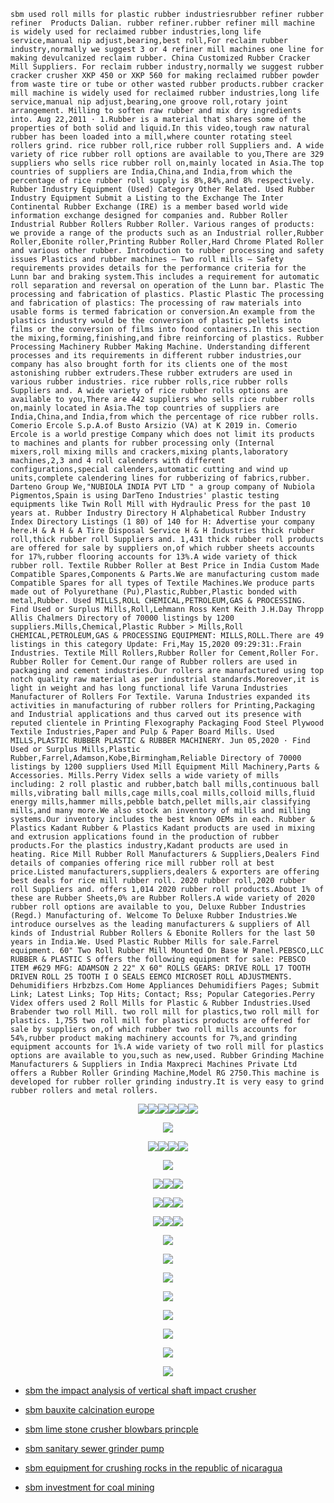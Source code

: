 ```
sbm used roll mills for plastic rubber industriesrubber refiner rubber refiner  Products Dalian. rubber refiner.rubber refiner mill machine is widely used for reclaimed rubber industries,long life service,manual nip adjust,bearing,best roll,For reclaim rubber industry,normally we suggest 3 or 4 refiner mill machines one line for making devulcanized reclaim rubber. China Customized Rubber Cracker Mill Suppliers. For reclaim rubber industry,normally we suggest rubber cracker crusher XKP 450 or XKP 560 for making reclaimed rubber powder from waste tire or tube or other wasted rubber products.rubber cracker mill machine is widely used for reclaimed rubber industries,long life service,manual nip adjust,bearing,one groove roll,rotary joint arrangement. Milling to soften raw rubber and mix dry ingredients into. Aug 22,2011 · 1.Rubber is a material that shares some of the properties of both solid and liquid.In this video,tough raw natural rubber has been loaded into a mill,where counter rotating steel rollers grind. rice rubber roll,rice rubber roll Suppliers and. A wide variety of rice rubber roll options are available to you,There are 329 suppliers who sells rice rubber roll on,mainly located in Asia.The top countries of suppliers are India,China,and India,from which the percentage of rice rubber roll supply is 8%,84%,and 8% respectively. Rubber Industry Equipment (Used) Category Other Related. Used Rubber Industry Equipment Submit a Listing to the Exchange The Inter Continental Rubber Exchange (IRE) is a member based world wide information exchange designed for companies and. Rubber Roller Industrial Rubber Rollers Rubber Roller. Various ranges of products: we provide a range of the products such as an Industrial roller,Rubber Roller,Ebonite roller,Printing Rubber Roller,Hard Chrome Plated Roller and various other rubber. Introduction to rubber processing and safety issues Plastics and rubber machines — Two roll mills — Safety requirements provides details for the performance criteria for the Lunn bar and braking system.This includes a requirement for automatic roll separation and reversal on operation of the Lunn bar. Plastic The processing and fabrication of plastics. Plastic Plastic The processing and fabrication of plastics: The processing of raw materials into usable forms is termed fabrication or conversion.An example from the plastics industry would be the conversion of plastic pellets into films or the conversion of films into food containers.In this section the mixing,forming,finishing,and fibre reinforcing of plastics. Rubber Processing Machinery Rubber Making Machine. Understanding different processes and its requirements in different rubber industries,our company has also brought forth for its clients one of the most astonishing rubber extruders.These rubber extruders are used in various rubber industries. rice rubber rolls,rice rubber rolls Suppliers and. A wide variety of rice rubber rolls options are available to you,There are 442 suppliers who sells rice rubber rolls on,mainly located in Asia.The top countries of suppliers are India,China,and India,from which the percentage of rice rubber rolls. Comerio Ercole S.p.A.of Busto Arsizio (VA) at K 2019 in. Comerio Ercole is a world prestige Company which does not limit its products to machines and plants for rubber processing only (Internal mixers,roll mixing mills and crackers,mixing plants,laboratory machines,2,3 and 4 roll calenders with different configurations,special calenders,automatic cutting and wind up units,complete calendering lines for rubberizing of fabrics,rubber. Darteno Group We,"NUBIOLA INDIA PVT LTD " a group company of Nubiola Pigmentos,Spain is using DarTeno Industries' plastic testing equipments like Twin Roll Mill with Hydraulic Press for the past 10 years at. Rubber Industry Directory H Alphabetical Rubber Industry Index Directory Listings (1 80) of 140 for H: Advertise your company here.H & A H & A Tire Disposal Service H & H Industries thick rubber roll,thick rubber roll Suppliers and. 1,431 thick rubber roll products are offered for sale by suppliers on,of which rubber sheets accounts for 17%,rubber flooring accounts for 13%.A wide variety of thick rubber roll. Textile Rubber Roller at Best Price in India Custom Made Compatible Spares,Components & Parts.We are manufacturing custom made Compatible Spares for all types of Textile Machines.We produce parts made out of Polyurethane (Pu),Plastic,Rubber,Plastic bonded with metal,Rubber. Used MILLS,ROLL CHEMICAL,PETROLEUM,GAS & PROCESSING. Find Used or Surplus Mills,Roll,Lehmann Ross Kent Keith J.H.Day Thropp Allis Chalmers Directory of 70000 listings by 1200 suppliers.Mills,Chemical,Plastic Rubber > Mills,Roll CHEMICAL,PETROLEUM,GAS & PROCESSING EQUIPMENT: MILLS,ROLL.There are 49 listings in this category Update: Fri,May 15,2020 09:29:31:.Frain Industries. Textile Mill Rollers,Rubber Roller for Cement,Roller For. Rubber Roller for Cement.Our range of Rubber rollers are used in packaging and cement industries.Our rollers are manufactured using top notch quality raw material as per industrial standards.Moreover,it is light in weight and has long functional life Varuna Industries Manufacturer of Rollers For Textile. Varuna Industries expanded its activities in manufacturing of rubber rollers for Printing,Packaging and Industrial applications and thus carved out its presence with reputed clientele in Printing Flexography Packaging Food Steel Plywood Textile Industries,Paper and Pulp & Paper Board Mills. Used MILLS,PLASTIC RUBBER PLASTIC & RUBBER MACHINERY. Jun 05,2020 · Find Used or Surplus Mills,Plastic Rubber,Farrel,Adamson,Kobe,Birmingham,Reliable Directory of 70000 listings by 1200 suppliers Used Mill Equipment Mill Machinery,Parts & Accessories. Mills.Perry Videx sells a wide variety of mills including: 2 roll plastic and rubber,batch ball mills,continuous ball mills,vibrating ball mills,cage mills,coal mills,colloid mills,fluid energy mills,hammer mills,pebble batch,pellet mills,air classifying mills,and many more.We also stock an inventory of mills and milling systems.Our inventory includes the best known OEMs in each. Rubber & Plastics Kadant Rubber & Plastics Kadant products are used in mixing and extrusion applications found in the production of rubber products.For the plastics industry,Kadant products are used in heating. Rice Mill Rubber Roll Manufacturers & Suppliers,Dealers Find details of companies offering rice mill rubber roll at best price.Listed manufacturers,suppliers,dealers & exporters are offering best deals for rice mill rubber roll. 2020 rubber roll,2020 rubber roll Suppliers and. offers 1,014 2020 rubber roll products.About 1% of these are Rubber Sheets,0% are Rubber Rollers.A wide variety of 2020 rubber roll options are available to you, Deluxe Rubber Industries (Regd.) Manufacturing of. Welcome To Deluxe Rubber Industries.We introduce ourselves as the leading manufacturers & suppliers of All kinds of Industrial Rubber Rollers & Ebonite Rollers for the last 50 years in India.We. Used Plastic Rubber Mills for sale.Farrel equipment. 60" Two Roll Rubber Mill Mounted On Base W Panel.PEBSCO,LLC RUBBER & PLASTIC S offers the following equipment for sale: PEBSCO ITEM #629 MFG: ADAMSON 2 22" X 60" ROLLS GEARS: DRIVE ROLL 17 TOOTH DRIVEN ROLL 25 TOOTH I O SEALS EEMCO MICROSET ROLL ADJUSTMENTS. Dehumidifiers Hrbzbzs.Com Home Appliances Dehumidifiers Pages; Submit Link; Latest Links; Top Hits; Contact; Rss; Popular Categories.Perry Videx offers used 2 Roll Mills for Plastic & Rubber Industries.Used Brabender two roll Mill. two roll mill for plastics,two roll mill for plastics. 1,755 two roll mill for plastics products are offered for sale by suppliers on,of which rubber two roll mills accounts for 54%,rubber product making machinery accounts for 7%,and grinding equipment accounts for 1%.A wide variety of two roll mill for plastics options are available to you,such as new,used. Rubber Grinding Machine Manufacturers & Suppliers in India Maxpreci Machines Private Ltd offers a Rubber Roller Grinding Machine,Model RG 2750.This machine is developed for rubber roller grinding industry.It is very easy to grind rubber rollers and metal rollers. 
```

<div align="center">
  
<a rel="nofollow" href="https://m.shibang-china.com?f=github&k=sbm+used+roll+mills+for+plastic+rubber+industries"><img src="https://static.shibang-china.com/en/l.png"></a><img src="https://static.shibang-china.com/en/hw.png"><a rel="nofollow" href="https://m.shibang-china.com/product/?f=github&k=sbm+used+roll+mills+for+plastic+rubber+industries"><img src="https://static.shibang-china.com/en/p.png"></a><a rel="nofollow" href="https://m.shibang-china.com/cases/?f=github&k=sbm+used+roll+mills+for+plastic+rubber+industries"><img src="https://static.shibang-china.com/en/c.png"></a><a rel="nofollow" href="https://m.shibang-china.com/news/?f=github&k=sbm+used+roll+mills+for+plastic+rubber+industries"><img src="https://static.shibang-china.com/en/n.png"></a><a rel="nofollow" href="https://m.shibang-china.com?f=github&k=sbm+used+roll+mills+for+plastic+rubber+industries"><img src="https://static.shibang-china.com/en/m.png"></a>

<a rel="nofollow" href="https://m.shibang-china.com/product/?f=github&k=sbm+used+roll+mills+for+plastic+rubber+industries"><img src="https://static.shibang-china.com/en/b.jpg"></a>
  
<a rel="nofollow" href="https://m.shibang-china.com/solution-aggregate.html?f=github&k=sbm+used+roll+mills+for+plastic+rubber+industries"><img src="https://static.shibang-china.com/en/a.jpg"></a><a rel="nofollow" href="https://m.shibang-china.com/solution-mine.html?f=github&k=sbm+used+roll+mills+for+plastic+rubber+industries"><img src="https://static.shibang-china.com/en/m.jpg"></a><a rel="nofollow" href="https://m.shibang-china.com/solution-mill.html?f=github&k=sbm+used+roll+mills+for+plastic+rubber+industries"><img src="https://static.shibang-china.com/en/g.jpg"></a><a rel="nofollow" href="https://m.shibang-china.com/solution-epc.html?f=github&k=sbm+used+roll+mills+for+plastic+rubber+industries"><img src="https://static.shibang-china.com/en/e.jpg"></a>

<a rel="nofollow" href="https://m.shibang-china.com/product/?f=github&k=sbm+used+roll+mills+for+plastic+rubber+industries"><img src="https://static.shibang-china.com/en/a-p.png"></a>

<a rel="nofollow" href="https://m.shibang-china.com/product/crusher/c6x.html?f=github&k=sbm+used+roll+mills+for+plastic+rubber+industries"><img src="https://static.shibang-china.com/en/j.jpg"></a><a rel="nofollow" href="https://m.shibang-china.com/product/crusher/ci5x.html?f=github&k=sbm+used+roll+mills+for+plastic+rubber+industries"><img src="https://static.shibang-china.com/en/i.jpg"></a><a rel="nofollow" href="https://m.shibang-china.com/product/crusher/hst.html?f=github&k=sbm+used+roll+mills+for+plastic+rubber+industries"><img src="https://static.shibang-china.com/en/c.jpg"></a>

<a rel="nofollow" href="https://m.shibang-china.com/product/mill/mtw.html?f=github&k=sbm+used+roll+mills+for+plastic+rubber+industries"><img src="https://static.shibang-china.com/en/mtw.jpg"></a><a rel="nofollow" href="https://m.shibang-china.com/product/mill/scm.html?f=github&k=sbm+used+roll+mills+for+plastic+rubber+industries"><img src="https://static.shibang-china.com/en/scm.jpg"></a><a rel="nofollow" href="https://m.shibang-china.com/product/mill/lm.html?f=github&k=sbm+used+roll+mills+for+plastic+rubber+industries"><img src="https://static.shibang-china.com/en/lm.jpg"></a>

<a rel="nofollow" href="https://m.shibang-china.com/product/sand/vsi6x.html?f=github&k=sbm+used+roll+mills+for+plastic+rubber+industries"><img src="https://static.shibang-china.com/en/6x.jpg"></a><a rel="nofollow" href="https://m.shibang-china.com/product/sand/vu.html?f=github&k=sbm+used+roll+mills+for+plastic+rubber+industries"><img src="https://static.shibang-china.com/en/vu.jpg"></a><a rel="nofollow" href="https://m.shibang-china.com/product/mobile/klun.html?f=github&k=sbm+used+roll+mills+for+plastic+rubber+industries"><img src="https://static.shibang-china.com/en/k.jpg"></a>

<a rel="nofollow" href="https://m.shibang-china.com/cases/?f=github&k=sbm+used+roll+mills+for+plastic+rubber+industries"><img src="https://static.shibang-china.com/en/case.png"></a>

<a rel="nofollow" href="https://m.shibang-china.com/cases/aggregate/202.html?f=github&k=sbm+used+roll+mills+for+plastic+rubber+industries"><img src="https://static.shibang-china.com/en/c-1.jpg"></a>

<a rel="nofollow" href="https://m.shibang-china.com/cases/aggregate/203.html?f=github&k=sbm+used+roll+mills+for+plastic+rubber+industries"><img src="https://static.shibang-china.com/en/c-2.jpg"></a>

<a rel="nofollow" href="https://m.shibang-china.com/cases/mill/123.html?f=github&k=sbm+used+roll+mills+for+plastic+rubber+industries"><img src="https://static.shibang-china.com/en/c-3.jpg"></a>

<a rel="nofollow" href="https://m.shibang-china.com/contact_us.html?f=github&k=sbm+used+roll+mills+for+plastic+rubber+industries"><img src="https://static.shibang-china.com/en/contact.png"></a>

<a rel="nofollow" href="https://swt.shibang-china.com/?f=github&k=sbm+used+roll+mills+for+plastic+rubber+industries"><img src="https://static.shibang-china.com/en/chat.png"></a>

<a rel="nofollow" href="https://whatsapp.shibangsoft.com/WhatsApp.php?f=github&k=sbm+used+roll+mills+for+plastic+rubber+industries"><img src="https://static.shibang-china.com/en/whatsapp.png"></a>

<a rel="nofollow" href="https://m.shibang-china.com/?f=github&k=sbm+used+roll+mills+for+plastic+rubber+industries"><img src="https://static.shibang-china.com/en/website.png"></a>

</div>


* [sbm the impact analysis of vertical shaft impact crusher](sbm%20the%20impact%20analysis%20of%20vertical%20shaft%20impact%20crusher.md)

* [sbm bauxite calcination europe](sbm%20bauxite%20calcination%20europe.md)

* [sbm lime stone crusher blowbars princple](sbm%20lime%20stone%20crusher%20blowbars%20princple.md)

* [sbm sanitary sewer grinder pump](sbm%20sanitary%20sewer%20grinder%20pump.md)

* [sbm equipment for crushing rocks in the republic of nicaragua](sbm%20equipment%20for%20crushing%20rocks%20in%20the%20republic%20of%20nicaragua.md)

* [sbm investment for coal mining](sbm%20investment%20for%20coal%20mining.md)